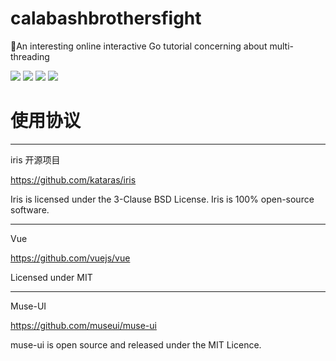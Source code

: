 # calabashbrothersfight
:boy:An interesting online interactive Go tutorial concerning about multi-threading

![](https://img.shields.io/badge/iris-v8.5.3-brightgreen.svg)
![](https://img.shields.io/badge/vue-v2.4.2-brightgreen.svg)
![](https://img.shields.io/badge/muse--ui-v2.1.0-brightgreen.svg)
![](https://img.shields.io/badge/tippy.js-v1.4.0-brightgreen.svg)

# 使用协议
---------------------------------------------
iris 开源项目

https://github.com/kataras/iris

Iris is licensed under the 3-Clause BSD License. Iris is 100% open-source software.

---------------------------------------------

Vue

https://github.com/vuejs/vue

Licensed under MIT

---------------------------------------------

Muse-UI

https://github.com/museui/muse-ui

muse-ui is open source and released under the MIT Licence.